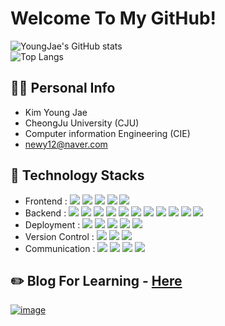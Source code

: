 # Welcome To My GitHub!

![YoungJae's GitHub stats](https://github-readme-stats.vercel.app/api?username=newy12&&show_icons=true&theme=onedark)  
![Top Langs](https://github-readme-stats.vercel.app/api/top-langs/?username=newy12&langs_count=6&layout=compact&theme=onedark)



## 🙋‍♂️ Personal Info
- Kim Young Jae
- CheongJu University (CJU)
- Computer information Engineering (CIE)
- newy12@naver.com

## 🔨 Technology Stacks
- Frontend : <img src="https://img.shields.io/badge/HTML-E34F26?style=flat&logo=HTML5&logoColor=white"> <img src="https://img.shields.io/badge/CSS-1572B6?style=flat&logo=CSS3&logoColor=white"> <img src="https://img.shields.io/badge/JavaScript-F7DF1E?style=flat&logo=JavaScript&logoColor=white"> <img src="https://img.shields.io/badge/React-61DAFB?style=flat&logo=React&logoColor=white"> <img src="https://img.shields.io/badge/Flutter-02569B?style=flat&logo=Flutter&logoColor=white">
- Backend : <img src="https://img.shields.io/badge/Java-02569B?style=flat&logo=Java&logoColor=white"> <img src="https://img.shields.io/badge/Node.js-339933?style=flat&logo=Node.js&logoColor=white"> <img src="https://img.shields.io/badge/Spring-6DB33F?style=flat&logo=Spring&logoColor=white"> <img src="https://img.shields.io/badge/SpringBoot-6DB33F?style=flat&logo=SpringBoot&logoColor=white"> <img src="https://img.shields.io/badge/Express.js-000000?style=flat&logo=Express&logoColor=white"> <img src="https://img.shields.io/badge/SpringSecurity-6DB33F?style=flat&logo=SpringSecurity&logoColor=white"> <img src="https://img.shields.io/badge/MySQL-4479A1?style=flat&logo=MySQL&logoColor=white"> <img src="https://img.shields.io/badge/MariaDB-003545?style=flat&logo=MariaDB&logoColor=white"> <img src="https://img.shields.io/badge/Hibernate-59666C?style=flat&logo=Hibernate&logoColor=white"> <img src="https://img.shields.io/badge/Redis-DC382D?style=flat&logo=Redis&logoColor=white"> <img src="https://img.shields.io/badge/JWT-6DB33F?style=flat&logo=JWT&logoColor=white">
- Deployment : <img src="https://img.shields.io/badge/AWS-232F3E?style=flat&logo=AmazonAWS&logoColor=white"> <img src="https://img.shields.io/badge/AWS/RDS-527FFF?style=flat&logo=AmazonRDS&logoColor=white"> <img src="https://img.shields.io/badge/AWS/S3-569A31?style=flat&logo=AmazonS3&logoColor=white"> <img src="https://img.shields.io/badge/AWS/EC2-FF9900?style=flat&logo=AmazoneC2&logoColor=white"> <img src="https://img.shields.io/badge/Docker-2496ED?style=flat&logo=Docker&logoColor=white">
- Version Control : <img src="https://img.shields.io/badge/Git-F05032?style=flat&logo=Git&logoColor=white"> <img src="https://img.shields.io/badge/GitHub-181717?style=flat&logo=GitHub&logoColor=white"> <img src="https://img.shields.io/badge/GitLab-FC6D26?style=flat&logo=GitLab&logoColor=white">
- Communication : <img src="https://img.shields.io/badge/Jira-0052CC?style=flat&logo=Jira&logoColor=white"> <img src="https://img.shields.io/badge/Confluence-172B4D?style=flat&logo=Confluence&logoColor=white"> <img src="https://img.shields.io/badge/Slack-4A154B?style=flat&logo=Slack&logoColor=white"> <img src="https://img.shields.io/badge/Discord-5865F2?style=flat&logo=Discord&logoColor=white">
## ✏️ Blog For Learning - [Here](https://yjkim-dev.tistory.com/)
<a href="https://yjkim-dev.tistory.com/" rel="nofollow">
<img src="https://i2.wp.com/d15haboszopus7.cloudfront.net/wp-content/uploads/2016/07/14145250/poketmon_0.jpg?resize=800%2C440&ssl=1" alt="image" style="max-width: 100%;">
</a>
                                                                                                      
